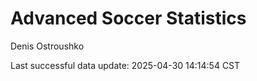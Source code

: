 # Advanced Soccer Statistics
Denis Ostroushko

<!-- gfm -->

Last successful data update: 2025-04-30 14:14:54 CST

